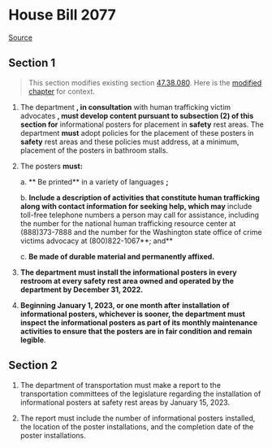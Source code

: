 # House Bill 2077

[Source](http://lawfilesext.leg.wa.gov/biennium/2021-22/Pdf/Bills/House%20Bills/2077.pdf)
## Section 1
> This section modifies existing section [47.38.080](/rcw/47_public_highways_and_transportation/47.38_roadside_areas—safety_rest_areas.md). Here is the [modified chapter](rcw/47_public_highways_and_transportation/47.38_roadside_areas—safety_rest_areas.md) for context.

1. The department **, in consultation** with human trafficking victim advocates **, must develop content pursuant to subsection (2) of this section for** informational posters for placement in **safety** rest areas. The department **must** adopt policies for the placement of these posters in **safety** rest areas and these policies must address, at a minimum, placement of the posters in bathroom stalls.

2. The posters **must:**

    a. ** Be printed** in a variety of languages **;**

    b. **Include a description of activities that constitute human trafficking along with contact information for seeking help, which may** include toll-free telephone numbers a person may call for assistance, including the number for the national human trafficking resource center at (888)373-7888 and the number for the Washington state office of crime victims advocacy at (800)822-1067**; and**

    c. **Be made of durable material and permanently affixed.**

3. **The department must install the informational posters in every restroom at every safety rest area owned and operated by the department by December 31, 2022.**

4. **Beginning January 1, 2023, or one month after installation of informational posters, whichever is sooner, the department must inspect the informational posters as part of its monthly maintenance activities to ensure that the posters are in fair condition and remain legible**.


## Section 2
1. The department of transportation must make a report to the transportation committees of the legislature regarding the installation of informational posters at safety rest areas by January 15, 2023.

2. The report must include the number of informational posters installed, the location of the poster installations, and the completion date of the poster installations.

